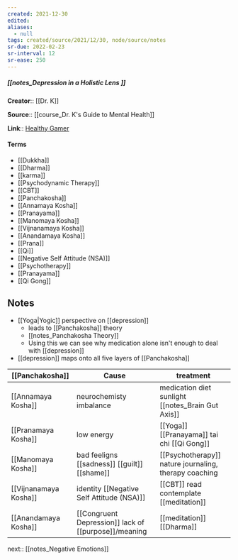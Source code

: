 ```yaml
---
created: 2021-12-30 
edited: 
aliases:
  - null
tags: created/source/2021/12/30, node/source/notes
sr-due: 2022-02-23
sr-interval: 12
sr-ease: 250
---
```


##### [[notes_Depression in a Holistic Lens ]]

**Creator**:: [[Dr. K]]
 
**Source**:: [[course_Dr. K's Guide to Mental Health]]

**Link**:: [Healthy Gamer](https://coaching.healthygamer.gg/guide/lessons/depression-in-a-holistic-lens)

#### Terms

- [[Dukkha]]
- [[Dharma]]
- [[karma]]
- [[Psychodynamic Therapy]]
- [[CBT]]
- [[Panchakosha]]
- [[Annamaya Kosha]]
- [[Pranayama]]
- [[Manomaya Kosha]]
- [[Vijnanamaya Kosha]]
- [[Anandamaya Kosha]]
- [[Prana]]
- [[Qi]]
- [[Negative Self Attitude (NSA)]]
- [[Psychotherapy]]
- [[Pranayama]]
- [[Qi Gong]]

## Notes

- [[Yoga|Yogic]] perspective on [[depression]]
	- leads to [[Panchakosha]] theory
	- [[notes_Panchakosha Theory]]
	- Using this we can see why medication alone isn't enough to deal with [[depression]]
- [[depression]] maps onto all five layers of [[Panchakosha]]

| [[Panchakosha]]       | Cause                                                | treatment                                             |
| --------------------- | ---------------------------------------------------- | ----------------------------------------------------- |
| [[Annamaya Kosha]]    | neurochemisty imbalance                              | medication diet sunlight [[notes_Brain Gut Axis]]     |
| [[Pranamaya Kosha]]   | low energy                                           | [[Yoga]] [[Pranayama]] tai chi [[Qi Gong]]            |
| [[Manomaya Kosha]]    | bad feeligns [[sadness]] [[guilt]] [[shame]]         | [[Psychotherapy]] nature journaling, therapy coaching |
| [[Vijnanamaya Kosha]] | identity [[Negative Self Attitude (NSA)]]            | [[CBT]] read contemplate [[meditation]]               |
| [[Anandamaya Kosha]]  | [[Congruent Depression]] lack of [[purpose]]/meaning | [[meditation]] [[Dharma]]                             |

next:: [[notes_Negative Emotions]]
